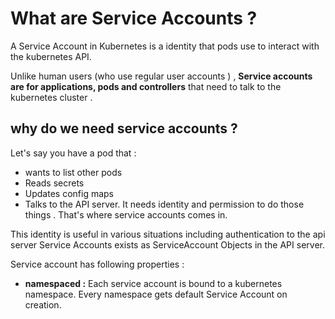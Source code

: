 
# What are Service Accounts ?


A Service Account in Kubernetes is a identity that pods use to interact with the kubernetes API. 

Unlike human users (who use regular user accounts ) , **Service accounts are for applications, pods and controllers** that need to talk to the kubernetes cluster .



## why do we need service accounts ?


Let's say you have a pod that : 

* wants to list other pods
* Reads secrets
* Updates config maps
* Talks to the API server. 
	It needs identity and permission to do those things . That's where service accounts comes in. 


This identity is useful in various situations including authentication to the api server 
Service Accounts exists as ServiceAccount Objects in the API server. 

Service account has following properties : 

* **namespaced :** Each service account is bound to a kubernetes namespace. Every namespace gets default Service Account on creation. 
